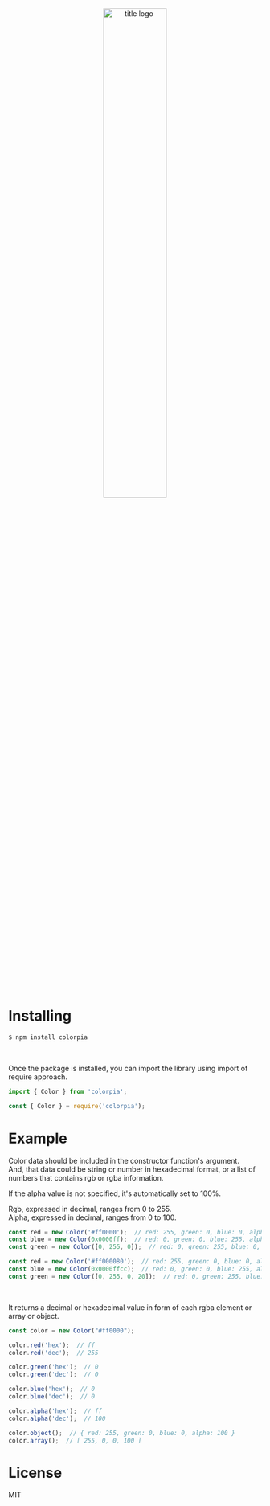 <div align="center" style="max-width: 100%;">
  <img width="50%" style="max-width: 100%" src="https://github.com/dongtimes2/readme_image/assets/98700888/6cc8c987-8866-44e4-ae4e-12b7d45b0ee5" alt="title logo"/><br/>
</div>

# Installing

```sh
$ npm install colorpia
```

&nbsp;  

Once the package is installed, you can import the library using import of require approach.

```js
import { Color } from 'colorpia';
```

```js
const { Color } = require('colorpia');
```

# Example

Color data should be included in the constructor function's argument.  
And, that data could be string or number in hexadecimal format, or a list of numbers that contains rgb or rgba information.  

If the alpha value is not specified, it's automatically set to 100%.  

Rgb, expressed in decimal, ranges from 0 to 255.  
Alpha, expressed in decimal, ranges from 0 to 100.  

```js
const red = new Color('#ff0000');  // red: 255, green: 0, blue: 0, alpha: 100(=1.0)
const blue = new Color(0x0000ff);  // red: 0, green: 0, blue: 255, alpha: 100(=1.0)
const green = new Color([0, 255, 0]);  // red: 0, green: 255, blue: 0, alpha: 100(=1.0)
```

```js
const red = new Color('#ff000080');  // red: 255, green: 0, blue: 0, alpha: 50(=0.5)
const blue = new Color(0x0000ffcc);  // red: 0, green: 0, blue: 255, alpha: 80(=0.8)
const green = new Color([0, 255, 0, 20]);  // red: 0, green: 255, blue: 0, alpha: 20(=0.2)
```

&nbsp;

It returns a decimal or hexadecimal value in form of each rgba element or array or object.  

```js
const color = new Color("#ff0000");

color.red('hex');  // ff
color.red('dec');  // 255

color.green('hex');  // 0
color.green('dec');  // 0

color.blue('hex');  // 0
color.blue('dec');  // 0

color.alpha('hex');  // ff
color.alpha('dec');  // 100

color.object();  // { red: 255, green: 0, blue: 0, alpha: 100 }
color.array();  // [ 255, 0, 0, 100 ]
```

# License

MIT
